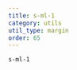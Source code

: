 ```yaml
---
title: s-ml-1
category: utils
util_type: margin
order: 65
---
```

<div class="s-ml-1">
  <code>s-ml-1</code>
</div>